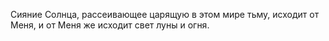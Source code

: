 Сияние Солнца, рассеивающее царящую в этом мире тьму, исходит от Меня, и от Меня же исходит свет луны и огня.